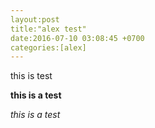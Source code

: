```yaml
---
layout:post
title:"alex test"
date:2016-07-10 03:08:45 +0700
categories:[alex]
---
```


this is test

**this is a test**

*this is a test*